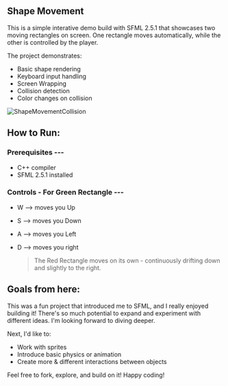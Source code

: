 ## Shape Movement
This is a simple interative demo build with SFML 2.5.1 that showcases two moving rectangles on screen. One rectangle moves automatically, while the other is controlled by the player.

The project demonstrates:

- Basic shape rendering
- Keyboard input handling
- Screen Wrapping
- Collision detection
- Color changes on collision

![ShapeMovementCollision](https://github.com/user-attachments/assets/39bdc7bf-a4d0-46c6-8a21-9923b4486b30)

## How to Run:
### Prerequisites ---

- C++ compiler
- SFML 2.5.1 installed

### Controls - For Green Rectangle ---

- W --> moves you Up
- S --> moves you Down
- A --> moves you Left
- D --> moves you right

   > The Red Rectangle moves on its own - continuously drifting down and slightly to the right.

## Goals from here:
This was a fun project that introduced me to SFML, and I really enjoyed building it! There's so much potential to expand and experiment with different ideas. I'm looking forward to diving deeper.

Next, I'd like to:

- Work with sprites
- Introduce basic physics or animation
- Create more & different interactions between objects
  
Feel free to fork, explore, and build on it! Happy coding!
